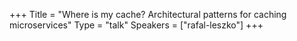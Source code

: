 +++
Title = "Where is my cache? Architectural patterns for caching microservices"
Type = "talk"
Speakers = ["rafal-leszko"]
+++
